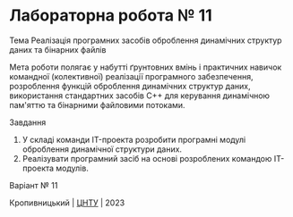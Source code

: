# Лабораторна робота № 11

Тема Реалізація програмних засобів оброблення динамічних структур даних та бінарних файлів

Мета роботи полягає у набутті ґрунтовних вмінь і практичних навичок командної (колективної) реалізації програмного забезпечення, розроблення функцій оброблення динамічних структур даних, використання стандартних засобів C++ для керування динамічною пам'яттю та бінарними файловими потоками.

Завдання
1. У складі команди IT-проекта розробити програмні модулі оброблення динамічної структури даних.
2. Реалізувати програмний засіб на основі розроблених командою IT-проекта модулів.

Варіант № 11


Кропивницький | <a href="http://www.kntu.kr.ua/">ЦНТУ</a> | 2023

